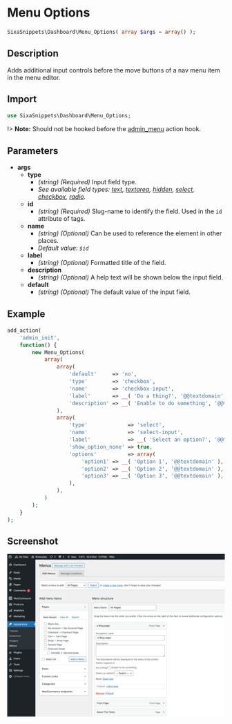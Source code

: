 # Menu Options

```php
SixaSnippets\Dashboard\Menu_Options( array $args = array() );
```

## Description

Adds additional input controls before the move buttons of a nav menu item in the menu editor.

## Import

```php 
use SixaSnippets\Dashboard\Menu_Options;
```

!> **Note:** Should not be hooked before the [admin_menu](http://developer.wordpress.org/reference/hooks/admin_menu/) action hook.

## Parameters

- **args**
    - **type**
        - *(string) (Required)* Input field type.
        - *See available field types: [text](dashboard/fields/text-field.md), [textarea](dashboard/fields/textarea-field.md), [hidden](dashboard/fields/hidden-field.md), [select](dashboard/fields/select-field.md), [checkbox](dashboard/fields/checkbox-field.md), [radio](dashboard/fields/radio-field.md).*
    - **id**
        - *(string) (Required)* Slug-name to identify the field. Used in the `id` attribute of tags.
    - **name**
        - *(string) (Optional)* Can be used to reference the element in other places.
        - *Default value: `$id`*
    - **label**
        - *(string) (Optional)* Formatted title of the field.
    - **description**
        - *(string) (Optional)* A help text will be shown below the input field.
    - **default**
        - *(string) (Optional)* The default value of the input field.

## Example

```php
add_action(
	'admin_init',
	function() {
		new Menu_Options(
			array(
				array(
					'default'     => 'no',
					'type'        => 'checkbox',
					'name'        => 'checkbox-input',
					'label'       => __( 'Do a thing?', '@@textdomain' ),
					'description' => __( 'Enable to do something', '@@textdomain' ),
				),
				array(
                    'type'             => 'select',
					'name'             => 'select-input',
					'label'            => __( 'Select an option?', '@@textdomain' ),
					'show_option_none' => true,
					'options'          => array(
						'option1' => __( 'Option 1', '@@textdomain' ),
						'option2' => __( 'Option 2', '@@textdomain' ),
						'option3' => __( 'Option 3', '@@textdomain' ),
					),
				),
			)
		);
	}
);
```

## Screenshot

![](../assets/menu-options.png ':size=30%')